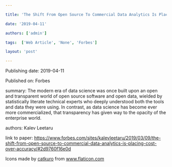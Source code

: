 ---
title: 'The Shift From Open Source To Commercial Data Analytics Is Placing Cost Over Accuracy'
date: '2019-04-11'
authors: ['admin']
tags:  ['Web Article', 'None', 'Forbes']
layout: 'post'
---
Publishing date: 2019-04-11

Published on: Forbes

summary: The modern era of data science was once built upon an open and transparent world of open source software and open data, wielded by statistically literate technical experts who deeply understood both the tools and data they were using. In contrast, as data science has become ever more commercialized, that transparency has given way to the opacity of the enterprise world.

authors: Kalev Leetaru

link to paper: https://www.forbes.com/sites/kalevleetaru/2019/03/09/the-shift-from-open-source-to-commercial-data-analytics-is-placing-cost-over-accuracy/#2d9760f16e0d

Icons made by <a href="https://www.flaticon.com/free-icon/bookshelves_3576884" title="catkuro">catkuro</a> from <a href="https://www.flaticon.com/" title="Flaticon"> www.flaticon.com</a>
